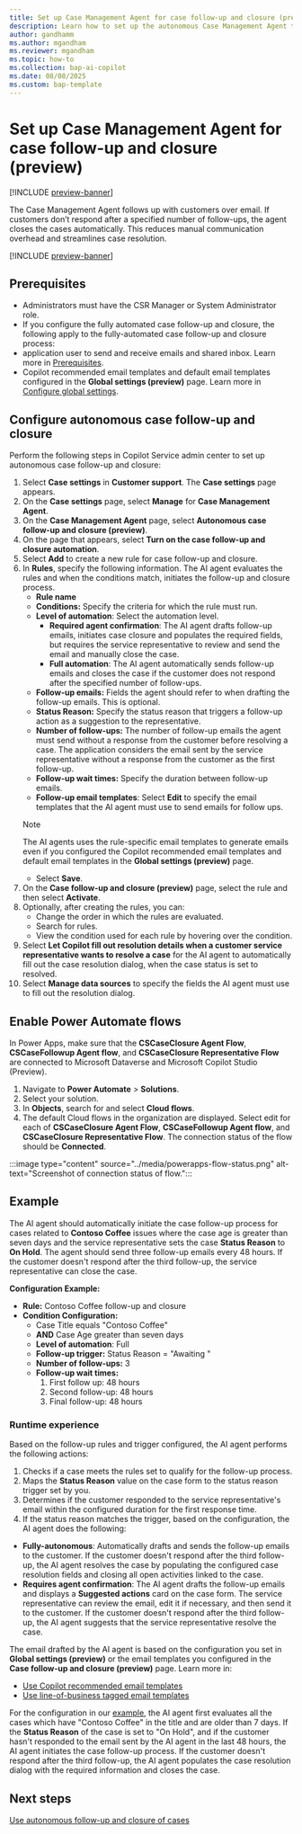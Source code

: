 ```yaml
---
title: Set up Case Management Agent for case follow-up and closure (preview)
description: Learn how to set up the autonomous Case Management Agent to help service representatives follow up and close cases in Dynamics 365 Customer Service.
author: gandhamm
ms.author: mgandham
ms.reviewer: mgandham
ms.topic: how-to 
ms.collection: bap-ai-copilot 
ms.date: 08/08/2025
ms.custom: bap-template
---
```



# Set up Case Management Agent for case follow-up and closure (preview)

[!INCLUDE [preview-banner](~/../shared-content/shared/preview-includes/preview-banner.md)]


The Case Management Agent follows up with customers over email. If customers don’t respond after a specified number of follow-ups, the agent closes the cases automatically. This reduces manual communication overhead and streamlines case resolution.

[!INCLUDE [preview-banner](../../../shared-content/shared/preview-includes/production-ready-preview-dynamics365.md)]


## Prerequisites

- Administrators must have the CSR Manager or System Administrator role.
- If you configure the fully automated case follow-up and closure, the following apply to the fully-automated case follow-up and closure process:
- application user to send and receive emails and shared inbox. Learn more in [Prerequisites](set-up-case-resolution-agent.md#prerequisites).
- Copilot recommended email templates and default email templates configured in the **Global settings (preview)** page. Learn more in [Configure global settings](set-up-case-resolution-agent.md#configure-global-settings).

## Configure autonomous case follow-up and closure

Perform the following steps in Copilot Service admin center to set up autonomous case follow-up and closure:

1. Select **Case settings** in **Customer support**. The **Case settings** page appears.
1. On the **Case settings** page, select **Manage** for **Case Management Agent**.
1. On the **Case Management Agent** page, select **Autonomous case follow-up and closure (preview)**.
1. On the page that appears, select **Turn on the case follow-up and closure automation**.
1. Select **Add** to create a new rule for case follow-up and closure.
1. In **Rules**, specify the following information. The AI agent evaluates the rules and when the conditions match, initiates the follow-up and closure process.
   - **Rule name**
   - **Conditions:** Specify the criteria for which the rule must run.
   - **Level of automation**: Select the automation level.
        - **Required agent confirmation**: The AI agent drafts follow-up emails, initiates case closure and populates the required fields, but requires the service representative to review and send the email and manually close the case. 
        - **Full automation**: The AI agent automatically sends follow-up emails and closes the case if the customer does not respond after the specified number of follow-ups.
   - **Follow-up emails:** Fields the agent should refer to when drafting the follow-up emails. This is optional.
   - **Status Reason:** Specify the status reason that triggers a follow-up action as a suggestion to the representative.
   - **Number of follow-ups:** The number of follow-up emails the agent must send without a response from the customer before resolving a case. The application considers the email sent by the service representative without a response from the customer as the first follow-up.
   - **Follow-up wait times:** Specify the duration between follow-up emails.
   - **Follow-up email templates**: Select **Edit** to specify the email templates that the AI agent must use to send emails for follow ups.
    > [!NOTE]
    > The AI agents uses the rule-specific email templates to generate emails even if you configured the Copilot recommended email templates and default email templates in the **Global settings (preview)** page.
   - Select **Save**.
5. On the **Case follow-up and closure (preview)** page, select the rule and then select **Activate**.
1. Optionally, after creating the rules, you can:
   - Change the order in which the rules are evaluated.
   - Search for rules.
   - View the condition used for each rule by hovering over the condition.
1. Select **Let Copilot fill out resolution details when a customer service representative wants to resolve a case** for the AI agent to automatically fill out the case resolution dialog, when the case status is set to resolved. 
1. Select **Manage data sources** to specify the fields the AI agent must use to fill out the resolution dialog.

## Enable Power Automate flows

In Power Apps, make sure that the **CSCaseClosure Agent Flow**, **CSCaseFollowup Agent flow**, and **CSCaseClosure Representative Flow** are connected to Microsoft Dataverse and Microsoft Copilot Studio (Preview).

1. Navigate to **Power Automate** > **Solutions**.
1. Select your solution.
1. In **Objects**, search for and select **Cloud flows**.
1. The default Cloud flows in the organization are displayed. Select edit for each of **CSCaseClosure Agent Flow**, **CSCaseFollowup Agent flow**, and **CSCaseClosure Representative Flow**. The connection status of the flow should be **Connected**.


:::image type="content" source="../media/powerapps-flow-status.png" alt-text="Screenshot of connection status of flow.":::

## Example

The AI agent should automatically initiate the case follow-up process for cases related to **Contoso Coffee** issues where the case age is greater than seven days and the service representative sets the case **Status Reason** to **On Hold**. The agent should send three follow-up emails every 48 hours. If the customer doesn't respond after the third follow-up, the service representative can close the case.

**Configuration Example:**
- **Rule:** Contoso Coffee follow-up and closure  
- **Condition Configuration:**  
  - Case Title equals "Contoso Coffee"  
  - **AND** Case Age greater than seven days   
  - **Level of automation**: Full
  - **Follow-up trigger:** Status Reason = "Awaiting "  
  - **Number of follow-ups:** 3  
  - **Follow-up wait times:**  
    1. First follow up: 48 hours  
    2. Second follow-up: 48 hours  
    3. Final follow-up: 48 hours  

### Runtime experience

Based on the follow-up rules and trigger configured, the AI agent performs the following actions:
 
1. Checks if a case meets the rules set to qualify for the follow-up process.
1. Maps the **Status Reason** value on the case form to the status reason trigger set by you. 
1. Determines if the customer responded to the service representative's email within the configured duration for the first response time.
1. If the status reason matches the trigger, based on the configuration, the AI agent does the following:

  - **Fully-autonomous**: Automatically drafts and sends the follow-up emails to the customer. If the customer doesn't respond after the third follow-up, the AI agent resolves the case by populating the configured case resolution fields and closing all open activities linked to the case.
  - **Requires agent confirmation**: The AI agent drafts the follow-up emails and displays a **Suggested actions** card on the case form. The service representative can review the email, edit it if necessary, and then send it to the customer. If the customer doesn't respond after the third follow-up, the AI agent suggests that the service representative resolve the case. 

The email drafted by the AI agent is based on the configuration you set in **Global settings (preview)** or the email templates you configured in the **Case follow-up and closure (preview)** page. Learn more in:

- [Use Copilot recommended email templates](/dynamics365/contact-center/use/use-copilot-email&tabs=richtexteditor#use-copilot-recommended-email-templates)
- [Use line-of-business tagged email templates](/dynamics365/contact-center/use/use-copilot-email&tabs=richtexteditor#use-line-of-business-tagged-email-templates)

 
For the configuration in our [example](#example), the AI agent first evaluates all the cases which have "Contoso Coffee" in the title and are older than 7 days. If the **Status Reason** of the case is set to "On Hold", and if the customer hasn't responded to the email sent by the AI agent in the last 48 hours, the AI agent initiates the case follow-up process. If the customer doesn't respond after the third follow-up, the AI agent populates the case resolution dialog with the required information and closes the case.


## Next steps

[Use autonomous follow-up and closure of cases](../use/use-case-follow-up-closure.md)